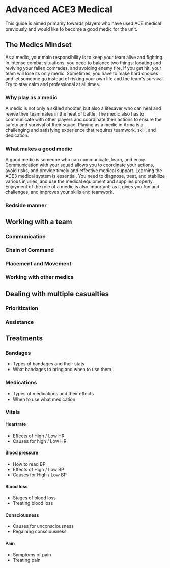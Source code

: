 # Advanced ACE3 Medical
 This guide is aimed primarily towards players who have used ACE medical previously and would like to become a good medic for the unit.

## The Medics Mindset
 As a medic, your main responsibility is to keep your team alive and fighting. In intense combat situations, you need to balance two things: locating and reviving your fallen comrades, and avoiding enemy fire. If you get hit, your team will lose its only medic. Sometimes, you have to make hard choices and let someone go instead of risking your own life and the team's survival. Try to stay calm and professional at all times.

### Why play as a medic
 A medic is not only a skilled shooter, but also a lifesaver who can heal and revive their teammates in the heat of battle. The medic also has to communicate with other players and coordinate their actions to ensure the safety and survival of their squad. Playing as a medic in Arma is a challenging and satisfying experience that requires teamwork, skill, and dedication.

### What makes a good medic
 A good medic is someone who can communicate, learn, and enjoy. Communication with your squad allows you to coordinate your actions, avoid risks, and provide timely and effective medical support. Learning the ACE3 medical system is essential. You need to diagnose, treat, and stabilize various injuries, and use the medical equipment and supplies properly. Enjoyment of the role of a medic is also important, as it gives you fun and challenges, and improves your skills and teamwork.

### Bedside manner
 

## Working with a team
### Communication
### Chain of Command
### Placement and Movement
### Working with other medics
## Dealing with multiple casualties
### Prioritization
### Assistance
## Treatments
### Bandages
  - Types of bandages and their stats
  -  What bandages to bring and when to use them
### Medications
  - Types of medications and their effects
  - When to use what medication
### Vitals
#### Heartrate
  - Effects of High / Low HR
  - Causes for high / Low HR
#### Blood pressure
  - How to read BP
  - Effects of High / Low BP
  - Causes for High / Low BP
#### Blood loss
  - Stages of blood loss
  - Treating blood loss
#### Consciousness
  - Causes for unconsciousness
  - Regaining consciousness
#### Pain
  - Symptoms of pain
  - Treating pain


